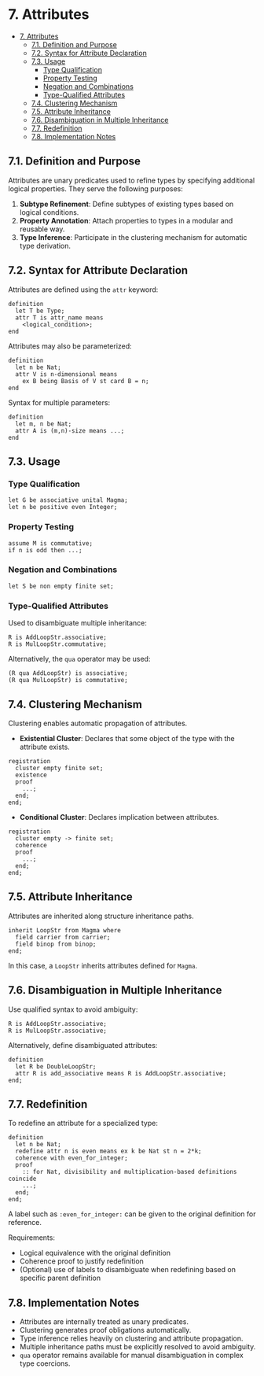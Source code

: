 # 7. Attributes

- [7. Attributes](#7-attributes)
  - [7.1. Definition and Purpose](#71-definition-and-purpose)
  - [7.2. Syntax for Attribute Declaration](#72-syntax-for-attribute-declaration)
  - [7.3. Usage](#73-usage)
    - [Type Qualification](#type-qualification)
    - [Property Testing](#property-testing)
    - [Negation and Combinations](#negation-and-combinations)
    - [Type-Qualified Attributes](#type-qualified-attributes)
  - [7.4. Clustering Mechanism](#74-clustering-mechanism)
  - [7.5. Attribute Inheritance](#75-attribute-inheritance)
  - [7.6. Disambiguation in Multiple Inheritance](#76-disambiguation-in-multiple-inheritance)
  - [7.7. Redefinition](#77-redefinition)
  - [7.8. Implementation Notes](#78-implementation-notes)

## 7.1. Definition and Purpose

Attributes are unary predicates used to refine types by specifying additional logical properties. They serve the following purposes:

1. **Subtype Refinement**: Define subtypes of existing types based on logical conditions.
2. **Property Annotation**: Attach properties to types in a modular and reusable way.
3. **Type Inference**: Participate in the clustering mechanism for automatic type derivation.

## 7.2. Syntax for Attribute Declaration

Attributes are defined using the `attr` keyword:

```mizar
definition
  let T be Type;
  attr T is attr_name means
    <logical_condition>;
end
```

Attributes may also be parameterized:

```mizar
definition
  let n be Nat;
  attr V is n-dimensional means
    ex B being Basis of V st card B = n;
end
```

Syntax for multiple parameters:

```mizar
definition
  let m, n be Nat;
  attr A is (m,n)-size means ...;
end
```

## 7.3. Usage

### Type Qualification

```mizar
let G be associative unital Magma;
let n be positive even Integer;
```

### Property Testing

```mizar
assume M is commutative;
if n is odd then ...;
```

### Negation and Combinations

```mizar
let S be non empty finite set;
```

### Type-Qualified Attributes

Used to disambiguate multiple inheritance:

```mizar
R is AddLoopStr.associative;
R is MulLoopStr.commutative;
```

Alternatively, the `qua` operator may be used:

```mizar
(R qua AddLoopStr) is associative;
(R qua MulLoopStr) is commutative;
```

## 7.4. Clustering Mechanism

Clustering enables automatic propagation of attributes.

* **Existential Cluster**: Declares that some object of the type with the attribute exists.

```mizar
registration
  cluster empty finite set;
  existence
  proof
    ...;
  end;
end;
```

* **Conditional Cluster**: Declares implication between attributes.

```mizar
registration
  cluster empty -> finite set;
  coherence
  proof
    ...;
  end;
end;
```

## 7.5. Attribute Inheritance

Attributes are inherited along structure inheritance paths.

```mizar
inherit LoopStr from Magma where
  field carrier from carrier;
  field binop from binop;
end;
```

In this case, a `LoopStr` inherits attributes defined for `Magma`.

## 7.6. Disambiguation in Multiple Inheritance

Use qualified syntax to avoid ambiguity:

```mizar
R is AddLoopStr.associative;
R is MulLoopStr.associative;
```

Alternatively, define disambiguated attributes:

```mizar
definition
  let R be DoubleLoopStr;
  attr R is add_associative means R is AddLoopStr.associative;
end;
```

## 7.7. Redefinition

To redefine an attribute for a specialized type:

```mizar
definition
  let n be Nat;
  redefine attr n is even means ex k be Nat st n = 2*k;
  coherence with even_for_integer;
  proof
    :: for Nat, divisibility and multiplication-based definitions coincide
    ...;
  end;
end;
```

A label such as `:even_for_integer:` can be given to the original definition for reference.

Requirements:

* Logical equivalence with the original definition
* Coherence proof to justify redefinition
* (Optional) use of labels to disambiguate when redefining based on specific parent definition

## 7.8. Implementation Notes

* Attributes are internally treated as unary predicates.
* Clustering generates proof obligations automatically.
* Type inference relies heavily on clustering and attribute propagation.
* Multiple inheritance paths must be explicitly resolved to avoid ambiguity.
* `qua` operator remains available for manual disambiguation in complex type coercions.
